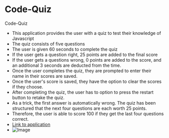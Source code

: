 # Code-Quiz
Code-Quiz
- This application provides the user with a quiz to test their knowledge of Javascript
- The quiz consists of five questions 
- The user is given 60 seconds to complete the quiz
- If the user gets a question right, 25 points are added to the final score
- If the user gets a questions wrong, 0 points are added to the score, and an additional 3 seconds are deducted from the time.
- Once the user completes the quiz, they are prompted to enter their name in their scores are saved.
- Once the user's score is saved, they have the option to clear the scores if they choose.
- After completing the quiz, the user has to option to press the restart button to retake the quiz.
- As a trick, the first answer is automatically wrong. The quiz has been structured that the next four questions are each worth 25 points. 
- Therefore, the user is able to score 100 if they get the last four questions correct.
- [Link to application](https://joesmall37.github.io/Code-Quiz/)
- ![Image](https://user-images.githubusercontent.com/63420051/109405940-165e9880-7943-11eb-9f5d-1129db7394a5.png)

